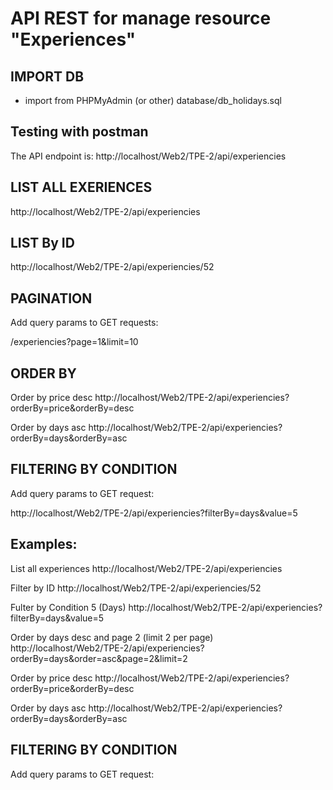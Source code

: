 # API REST for manage resource "Experiences"


## IMPORT DB
- import from PHPMyAdmin (or other) database/db_holidays.sql


## Testing with postman
The API endpoint is: http://localhost/Web2/TPE-2/api/experiencies

## LIST ALL EXERIENCES
http://localhost/Web2/TPE-2/api/experiencies

## LIST By ID
http://localhost/Web2/TPE-2/api/experiencies/52

## PAGINATION
Add query params to GET requests:

/experiencies?page=1&limit=10

## ORDER BY
Order by price desc 
http://localhost/Web2/TPE-2/api/experiencies?orderBy=price&orderBy=desc
 
Order by days asc
http://localhost/Web2/TPE-2/api/experiencies?orderBy=days&orderBy=asc


## FILTERING BY CONDITION
Add query params to GET request:

http://localhost/Web2/TPE-2/api/experiencies?filterBy=days&value=5


## Examples:

List all experiences
http://localhost/Web2/TPE-2/api/experiencies

Filter by ID
http://localhost/Web2/TPE-2/api/experiencies/52

Fulter by Condition 5 (Days)
http://localhost/Web2/TPE-2/api/experiencies?filterBy=days&value=5

Order by days desc and page 2 (limit 2 per page)
http://localhost/Web2/TPE-2/api/experiencies?orderBy=days&order=asc&page=2&limit=2

Order by price desc 
http://localhost/Web2/TPE-2/api/experiencies?orderBy=price&orderBy=desc
 
Order by days asc
http://localhost/Web2/TPE-2/api/experiencies?orderBy=days&orderBy=asc


## FILTERING BY CONDITION
Add query params to GET request:

